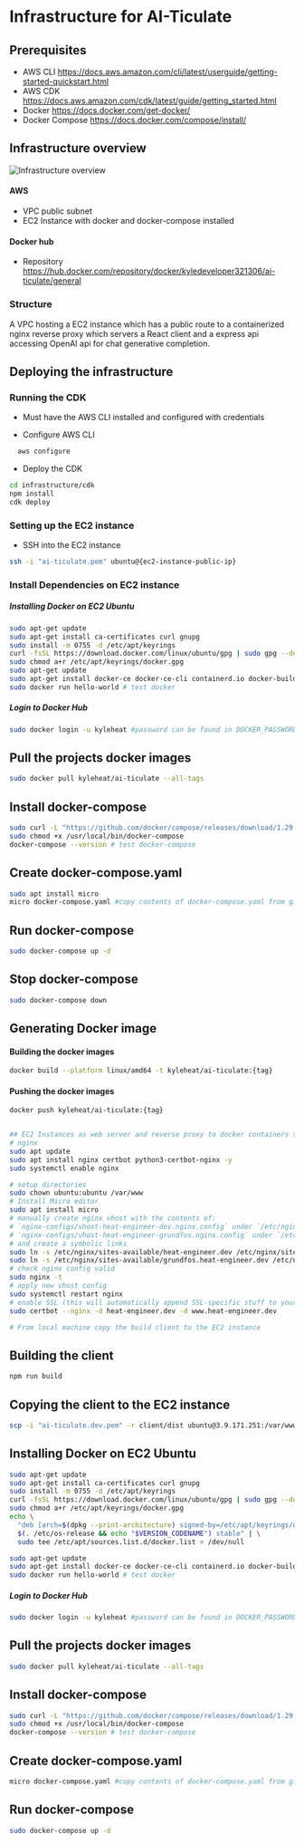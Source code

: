 # Infrastructure for AI-Ticulate

## Prerequisites
- AWS CLI https://docs.aws.amazon.com/cli/latest/userguide/getting-started-quickstart.html
- AWS CDK https://docs.aws.amazon.com/cdk/latest/guide/getting_started.html
- Docker https://docs.docker.com/get-docker/
- Docker Compose https://docs.docker.com/compose/install/

## Infrastructure overview
![Infrastructure overview](./docs/infrastructure.jpeg)
#### AWS
- VPC public subnet 
- EC2 Instance with docker and docker-compose installed
#### Docker hub
- Repository https://hub.docker.com/repository/docker/kyledeveloper321306/ai-ticulate/general

### Structure
A VPC hosting a EC2 instance which has a public route to a containerized nginx reverse proxy which servers a React client and a express api accessing OpenAI api for chat generative completion. 

## Deploying the infrastructure
### Running the CDK
- Must have the AWS CLI installed and configured with credentials

- Configure AWS CLI
```bash
  aws configure
```
- Deploy the CDK
```bash
cd infrastructure/cdk
npm install
cdk deploy
```

### Setting up the EC2 instance
- SSH into the EC2 instance
```bash
ssh -i "ai-ticulate.pem" ubuntu@{ec2-instance-public-ip}
```

### Install Dependencies on EC2 instance
##### Installing Docker on EC2 Ubuntu
```bash
sudo apt-get update
sudo apt-get install ca-certificates curl gnupg
sudo install -m 0755 -d /etc/apt/keyrings
curl -fsSL https://download.docker.com/linux/ubuntu/gpg | sudo gpg --dearmor -o /etc/apt/keyrings/docker.gpg
sudo chmod a+r /etc/apt/keyrings/docker.gpg
sudo apt-get update
sudo apt-get install docker-ce docker-ce-cli containerd.io docker-buildx-plugin docker-compose-plugin
sudo docker run hello-world # test docker
```
##### Login to Docker Hub
```bash
sudo docker login -u kyleheat #password can be found in DOCKER_PASSWORD in .env.example
```
## Pull the projects docker images
```bash
sudo docker pull kyleheat/ai-ticulate --all-tags
```
## Install docker-compose
```bash
sudo curl -L "https://github.com/docker/compose/releases/download/1.29.2/docker-compose-$(uname -s)-$(uname -m)" -o /usr/local/bin/docker-compose
sudo chmod +x /usr/local/bin/docker-compose
docker-compose --version # test docker-compose
```
## Create docker-compose.yaml
```bash
sudo apt install micro
micro docker-compose.yaml #copy contents of docker-compose.yaml from github
```
## Run docker-compose
```bash
sudo docker-compose up -d
```
## Stop docker-compose
```bash
sudo docker-compose down
```

## Generating Docker image
#### Building the docker images
```bash
docker build --platform linux/amd64 -t kyleheat/ai-ticulate:{tag}
```
#### Pushing the docker images
```bash
docker push kyleheat/ai-ticulate:{tag}


## EC2 Instances as web server and reverse proxy to docker containers services
# nginx
sudo apt update
sudo apt install nginx certbot python3-certbot-nginx -y
sudo systemctl enable nginx

# setup directories
sudo chown ubuntu:ubuntu /var/www
# Install Micro editor
sudo apt install micro
# manually create nginx vhost with the contents of:
# `nginx-configs/vhost-heat-engineer-dev.nginx.config` under `/etc/nginx/sites-available/heat-engineer.dev` and
# `nginx-configs/vhost-heat-engineer-grundfos.nginx.config` under `/etc/nginx/sites-available/grundfos.heat-engineer.dev`
# and create a symbolic links
sudo ln -s /etc/nginx/sites-available/heat-engineer.dev /etc/nginx/sites-enabled/
sudo ln -s /etc/nginx/sites-available/grundfos.heat-engineer.dev /etc/nginx/sites-enabled/
# check nginx config valid
sudo nginx -t
# apply new vhost config
sudo systemctl restart nginx
# enable SSL (this will automatically append SSL-specific stuff to your vhost config)
sudo certbot --nginx -d heat-engineer.dev -d www.heat-engineer.dev

# From local machine copy the build client to the EC2 instance
```
## Building the client
```bash
npm run build
```
## Copying the client to the EC2 instance
```bash
scp -i "ai-ticulate.dev.pem" -r client/dist ubuntu@3.9.171.251:/var/www/ai-ticulate-client
```
## Installing Docker on EC2 Ubuntu
```bash
sudo apt-get update
sudo apt-get install ca-certificates curl gnupg
sudo install -m 0755 -d /etc/apt/keyrings
curl -fsSL https://download.docker.com/linux/ubuntu/gpg | sudo gpg --dearmor -o /etc/apt/keyrings/docker.gpg
sudo chmod a+r /etc/apt/keyrings/docker.gpg
echo \
  "deb [arch=$(dpkg --print-architecture) signed-by=/etc/apt/keyrings/docker.gpg] https://download.docker.com/linux/ubuntu \
  $(. /etc/os-release && echo "$VERSION_CODENAME") stable" | \
  sudo tee /etc/apt/sources.list.d/docker.list > /dev/null

sudo apt-get update
sudo apt-get install docker-ce docker-ce-cli containerd.io docker-buildx-plugin docker-compose-plugin
sudo docker run hello-world # test docker
```
##### Login to Docker Hub
```bash
sudo docker login -u kyleheat #password can be found in DOCKER_PASSWORD in .env.example
```
## Pull the projects docker images
```bash
sudo docker pull kyleheat/ai-ticulate --all-tags
```
## Install docker-compose
```bash
sudo curl -L "https://github.com/docker/compose/releases/download/1.29.2/docker-compose-$(uname -s)-$(uname -m)" -o /usr/local/bin/docker-compose
sudo chmod +x /usr/local/bin/docker-compose
docker-compose --version # test docker-compose
```
## Create docker-compose.yaml
```bash
micro docker-compose.yaml #copy contents of docker-compose.yaml from github
```
## Run docker-compose
```bash
sudo docker-compose up -d
```